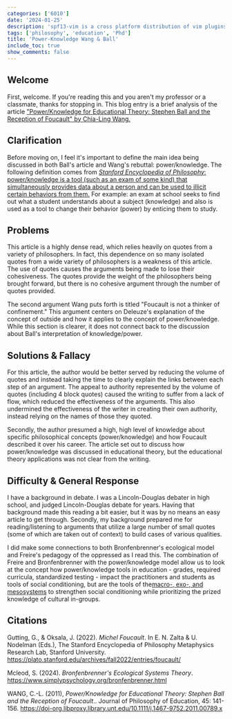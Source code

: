 ```yaml
---
categories: ['6010']
date: '2024-01-25'
description: 'spf13-vim is a cross platform distribution of vim plugins and resources for Vim.'
tags: ['philosophy', 'education', 'Phd']
title: 'Power-Knowledge Wang & Ball'
include_toc: true
show_comments: false
---
```



## Welcome

First, welcome. If you're reading this and you aren't my professor or a classmate, thanks for stopping in. This blog entry is a brief analysis of the article ["Power/Knowledge for Educational Theory: Stephen Ball and the Reception of Foucault" by Chia-Ling Wang.](https://onlinelibrary.wiley.com/doi/10.1111/j.1467-9752.2011.00789.x)

## Clarification

Before moving on, I feel it's important to define the main idea being discussed in both Ball's article and Wang's rebuttal: power/knowledge. The following definition comes from [*Stanford Encyclopedia of Philosophy*: power/knowledge is a tool (such as an exam of some kind) that simultaneously provides data about a person and can be used to illicit certain behaviors from them.](https://plato.stanford.edu/entries/foucault/) For example: an exam at school seeks to find out what a student understands about a subject (knowledge) and also is used as a tool to change their behavior (power) by enticing them to study.

## Problems

This article is a highly dense read, which relies heavily on quotes from a variety of philosophers. In fact, this dependence on so many isolated quotes from a wide variety of philosophers is a weakness of this article.  The use of quotes causes the arguments being made to lose their cohesiveness. The quotes provide the weight of the philosophers being brought forward, but there is no cohesive argument through the number of quotes provided.

The second argument Wang puts forth is titled "Foucault is not a thinker of confinement." This argument centers on Deleuze's explanation of the concept of outside and how it applies to the concept of power/knowledge. While this section is clearer, it does not connect back to the discussion about Ball's interpretation of knowledge/power.

## Solutions & Fallacy

For this article, the author would be better served by reducing the volume of quotes and instead taking the time to clearly explain the links between each step of an argument. The appeal to authority represented by the volume of quotes (including 4 block quotes) caused the writing to suffer from a lack of flow, which reduced the effectiveness of the arguments. This also undermined the effectiveness of the writer in creating their own authority, instead relying on the names of those they quoted.

Secondly, the author presumed a high, high level of knowledge about specific philosophical concepts (power/knowledge) and how Foucault described it over his career. The article set out to discuss how power/knowledge was discussed in educational theory, but the educational theory applications was not clear from the writing.

## Difficulty & General Response

I have a background in debate. I was a Lincoln-Douglas debater in high school, and judged Lincoln-Douglas debate for years. Having that background made this reading a bit easier, but it was by no means an easy article to get through. Secondly, my background prepared me for reading/listening to arguments that utilize a large number of small quotes (some of which are taken out of context) to build cases of various qualities.

I did make some connections to both Bronfenbrenner's ecological model and Freire's pedagogy of the oppressed as I read this. The combination of Freire and Bronfenbrenner with the power/knowledge model allow us to look at the concept how power/knowledge tools in education - grades, required curricula, standardized testing - impact the practitioners and students as tools of social conditioning, but are the tools of the[macro-, exo-, and mesosystems](https://www.simplypsychology.org/bronfenbrenner.html) to strengthen social conditioning while prioritizing the prized knowledge of cultural in-groups.

## Citations

Gutting, G., & Oksala, J. (2022). *Michel Foucault*. In E. N. Zalta & U. Nodelman (Eds.), The Stanford Encyclopedia of Philosophy Metaphysics Research Lab, Stanford University. https://plato.stanford.edu/archives/fall2022/entries/foucault/

Mcleod, S. (2024). *Bronfenbrenner's Ecological Systems Theory*. <https://www.simplypsychology.org/bronfenbrenner.html>

WANG, C.-L. (2011), *Power/Knowledge for Educational Theory: Stephen Ball and the Reception of Foucault*.. Journal of Philosophy of Education, 45: 141-156. <https://doi-org.libproxy.library.unt.edu/10.1111/j.1467-9752.2011.00789.x>
